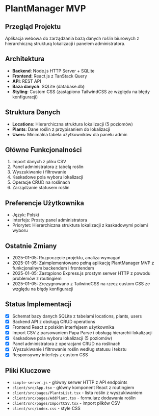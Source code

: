 # PlantManager MVP

## Przegląd Projektu

Aplikacja webowa do zarządzania bazą danych roślin biurowych z hierarchiczną strukturą lokalizacji i panelem administratora.

## Architektura

- **Backend**: Node.js HTTP Server + SQLite
- **Frontend**: React.js z TanStack Query
- **API**: REST API
- **Baza danych**: SQLite (database.db)
- **Styling**: Custom CSS (zastąpiono TailwindCSS ze względu na błędy konfiguracji)

## Struktura Danych

- **Locations**: Hierarchiczna struktura lokalizacji (5 poziomów)
- **Plants**: Dane roślin z przypisaniem do lokalizacji
- **Users**: Minimalna tabela użytkowników dla panelu admin

## Główne Funkcjonalności

1. Import danych z pliku CSV
2. Panel administratora z tabelą roślin
3. Wyszukiwanie i filtrowanie
4. Kaskadowe pola wyboru lokalizacji
5. Operacje CRUD na roślinach
6. Zarządzanie statusem roślin

## Preferencje Użytkownika

- Język: Polski
- Interfejs: Prosty panel administratora
- Priorytet: Hierarchiczna struktura lokalizacji z kaskadowymi polami wyboru

## Ostatnie Zmiany

- 2025-01-05: Rozpoczęcie projektu, analiza wymagań
- 2025-01-05: Zaimplementowano pełną aplikację PlantManager MVP z funkcjonalnym backendem i frontendem
- 2025-01-05: Zastąpiono Express.js prostym serwer HTTP z powodu problemów z routingiem
- 2025-01-05: Zrezygnowano z TailwindCSS na rzecz custom CSS ze względu na błędy konfiguracji

## Status Implementacji

- [x] Schemat bazy danych SQLite z tabelami locations, plants, users
- [x] Backend API z obsługą CRUD operations
- [x] Frontend React z polskim interfejsem użytkownika
- [x] Import CSV z parsowaniem Papa Parse i obsługą hierarchii lokalizacji
- [x] Kaskadowe pola wyboru lokalizacji (5 poziomów)
- [x] Panel administratora z operacjami CRUD na roślinach
- [x] Wyszukiwanie i filtrowanie roślin według statusu i tekstu
- [x] Responsywny interfejs z custom CSS

## Pliki Kluczowe

- `simple-server.js` - główny serwer HTTP z API endpoints
- `client/src/App.tsx` - główny komponent React z routingiem
- `client/src/pages/PlantsList.tsx` - lista roślin z wyszukiwaniem
- `client/src/pages/AddPlant.tsx` - formularz dodawania roślin
- `client/src/pages/ImportCSV.tsx` - import plików CSV
- `client/src/index.css` - style CSS
